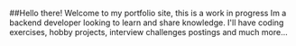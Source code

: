 
##Hello there!
Welcome to my portfolio site, this is a work in progress
		Im a backend developer looking to learn and share knowledge.
		I'll have coding exercises, hobby projects, interview challenges postings
		and much more... 

